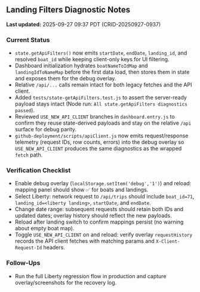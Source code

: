 ## Landing Filters Diagnostic Notes
**Last updated:** 2025-09-27 09:37 PDT (CRID-20250927-0937)

### Current Status
- `state.getApiFilters()` now emits `startDate`, `endDate`, `landing_id`, and resolved `boat_id` while keeping client-only keys for UI filtering.
- Dashboard initialization hydrates `boatNameToIdMap` and `landingIdToNameMap` before the first data load, then stores them in state and exposes them for the debug overlay.
- Relative `/api/...` calls remain intact for both legacy fetches and the API client.
- Added `tests/state-getApiFilters.test.js` to assert the server-ready payload stays intact (Node run: `All state.getApiFilters diagnostics passed`).
- Reviewed `USE_NEW_API_CLIENT` branches in `dashboard.entry.js` to confirm they reuse state-derived payloads and stay on the relative `/api` surface for debug parity.
- `github-deployment/scripts/apiClient.js` now emits request/response telemetry (request IDs, row counts, errors) into the debug overlay so `USE_NEW_API_CLIENT` produces the same diagnostics as the wrapped `fetch` path.

### Verification Checklist
- Enable debug overlay (`localStorage.setItem('debug','1')`) and reload: mapping panel should show ✅ for boats and landings.
- Select Liberty: network request to `/api/trips` should include `boat_id=71`, `landing_id=<liberty landing>`, `startDate`, and `endDate`.
- Change date range: subsequent requests should retain both IDs and updated dates; overlay history should reflect the new payloads.
- Reload after landing switch to confirm mappings persist (no warning about empty boat map).
- Toggle `USE_NEW_API_CLIENT` on and reload: verify overlay `requestHistory` records the API client fetches with matching params and `X-Client-Request-Id` headers.

### Follow-Ups
- Run the full Liberty regression flow in production and capture overlay/screenshots for the recovery log.
